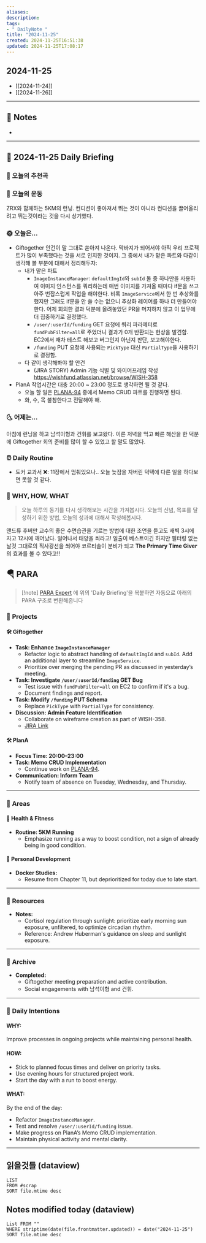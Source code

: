```yaml
---
aliases: 
description:
tags:
- " DailyNote "
title: "2024-11-25"
created: 2024-11-25T16:51:38
updated: 2024-11-25T17:08:17
---
```


## 2024-11-25

- [[2024-11-24]] 
- [[2024-11-26]]

---

## 📝 Notes

- 


---

## 📅 2024-11-25 Daily Briefing

### 🎵 오늘의 추천곡

### 🏃 오늘의 운동

ZRX와 함께하는 5KM의 런닝. 컨디션이 좋아져서 뛰는 것이 아니라 컨디션을 끌어올리려고 뛰는것이라는 것을 다시 상기했다.

### 🌞 오늘은...

- Giftogether 안건이 말 그대로 쏟아져 나온다. 막바지가 되어서야 아직 우리 프로젝트가 많이 부족했다는 것을 서로 인지한 것이지. 그 중에서 내가 맡은 파트와 다같이 생각해 볼 부분에 대해서 정리해두자:
	- 내가 맡은 파트
		- `ImageInstanceManager`: `defaultImgId`와 `subId` 둘 중 하나만을 사용하여 이미지 인스턴스를 쿼리하는데 매번 이미지를 가져올 때마다 if문을 쓰고 아주 번잡스럽게 작업을 해야한다. 비록 `ImageService`에서 한 번 추상화를 했지만 그래도 if문을 안 쓸 수는 없으니 추상화 레이어를 하나 더 만들어야 한다. 어제 회의한 결과 덕분에 올려놓았던 PR을 머지하지 않고 이 업무에 더 집중하기로 결정했다.
		- `/user/:userId/funding` GET 요청에 쿼리 파라메터로 `fundPubFilter=all`로 주었더니 결과가 0개 반환되는 현상을 발견함. EC2에서 재차 테스트 해보고 버그인지 아닌지 판단, 보고해야한다.
		- `/funding` PUT 요청에 사용되는 `PickType` 대신 `PartialType`을 사용하기로 결정함.
	- 다 같이 생각해봐야 할 안건
		- (JIRA STORY) Admin 기능 식별 및 와이어프레임 작성 <https://wishfund.atlassian.net/browse/WISH-358>
- PlanA 작업시간은 대충 20:00 ~ 23:00 정도로 생각하면 될 것 같다. 
	- 오늘 할 일은 [PLANA-94](https://plana-noh-choi.atlassian.net/browse/PLANA-94) 중에서 Memo CRUD 파트를 진행하면 된다.
	- 화, 수, 목 불참한다고 전달해야 해.

### 🌜 어제는...

아침에 런닝을 하고 남석이형과 건휘를 보고왔다. 이른 저녁을 먹고 빠른 해산을 한 덕분에 Giftogether 회의 준비를 많이 할 수 있었고 할 말도 많았다.

### ⏰ Daily Routine

- 도커 교과서 ❌: 11장에서 멈춰있으나.. 오늘 늦잠을 자버린 덕택에 다른 일을 하다보면 못할 것 같다.

### 🚀 WHY, HOW, WHAT

> 오늘 하루의 동기를 다시 생각해보는 시간을 가져봅시다. 오늘의 신념, 목표를 달성하기 위한 방법, 오늘의 성과에 대해서 작성해봅시다.

앤드류 후버만 교수의 좋은 수면습관을 기르는 방법에 대한 조언을 듣고도 새벽 3시에 자고 12시에 깨어났다. 일어나서 태양을 쐬라고! 일출이 베스트이긴 하지만 필터링 없는 날것 그대로의 직사광선을 쐬어야 코르티솔이 분비가 되고 **The Primary Time Giver**의 효과를 볼 수 있다고!!

##  🪂 PARA

> [!note] [PARA Expert](https://chatgpt.com/g/g-46Xrh4MXk-para-expert) 에 위의 'Daily Briefing'을 복붙하면 자동으로 아래의 PARA 구조로 변환해줍니다

### 📂 **Projects**

#### 🛠️ **Giftogether**

- **Task: Enhance `ImageInstanceManager`**
  - Refactor logic to abstract handling of `defaultImgId` and `subId`. Add an additional layer to streamline `ImageService`.
  - Prioritize over merging the pending PR as discussed in yesterday’s meeting.
- **Task: Investigate `/user/:userId/funding` GET Bug**
  - Test issue with `fundPubFilter=all` on EC2 to confirm if it's a bug.
  - Document findings and report.
- **Task: Modify `/funding` PUT Schema**
  - Replace `PickType` with `PartialType` for consistency.
- **Discussion: Admin Feature Identification**
  - Collaborate on wireframe creation as part of WISH-358. 
  - [JIRA Link](https://wishfund.atlassian.net/browse/WISH-358)

#### 🛠️ **PlanA**

- **Focus Time: 20:00–23:00**
- **Task: Memo CRUD Implementation**
  - Continue work on [PLANA-94](https://plana-noh-choi.atlassian.net/browse/PLANA-94).
- **Communication: Inform Team**
  - Notify team of absence on Tuesday, Wednesday, and Thursday.

---

### 📂 **Areas**

#### 🏃 **Health & Fitness**

- **Routine: 5KM Running**
  - Emphasize running as a way to boost condition, not a sign of already being in good condition.

#### 🧠 **Personal Development**

- **Docker Studies:**
  - Resume from Chapter 11, but deprioritized for today due to late start.

---

### 📂 **Resources**

- **Notes:**
  - Cortisol regulation through sunlight: prioritize early morning sun exposure, unfiltered, to optimize circadian rhythm.
  - Reference: Andrew Huberman's guidance on sleep and sunlight exposure.

---

### 📂 **Archive**

- **Completed:**
  - Giftogether meeting preparation and active contribution.
  - Social engagements with 남석이형 and 건휘.

---

### 🚀 **Daily Intentions**

#### **WHY:**  

Improve processes in ongoing projects while maintaining personal health.

#### **HOW:**  

- Stick to planned focus times and deliver on priority tasks.  
- Use evening hours for structured project work.  
- Start the day with a run to boost energy.

#### **WHAT:**  

By the end of the day:  
- Refactor `ImageInstanceManager`.  
- Test and resolve `/user/:userId/funding` issue.  
- Make progress on PlanA’s Memo CRUD implementation.  
- Maintain physical activity and mental clarity.

---

## 읽을것들 (dataview)

```dataview
LIST
FROM #scrap
SORT file.mtime desc
```

## Notes modified today (dataview)

```dataview
List FROM "" 
WHERE striptime(date(file.frontmatter.updated)) = date("2024-11-25") 
SORT file.mtime desc
```
